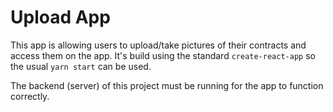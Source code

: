 # Upload App 

This app is allowing users to upload/take pictures of their contracts and access them on the app. It's build using the standard `create-react-app` so the usual `yarn start` can be used.

The backend (server) of this project must be running for the app to function correctly.
